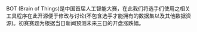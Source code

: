 BOT (Brain of Things)是中国首届人工智能大赛，在此我们将选手们使用之相关工具程序在此开源便于修改与讨论(不包含选手才能拥有的数据集以及其他数据资源)。初赛赛题为根据当日新闻预测未来三日的开盘涨跌幅。
